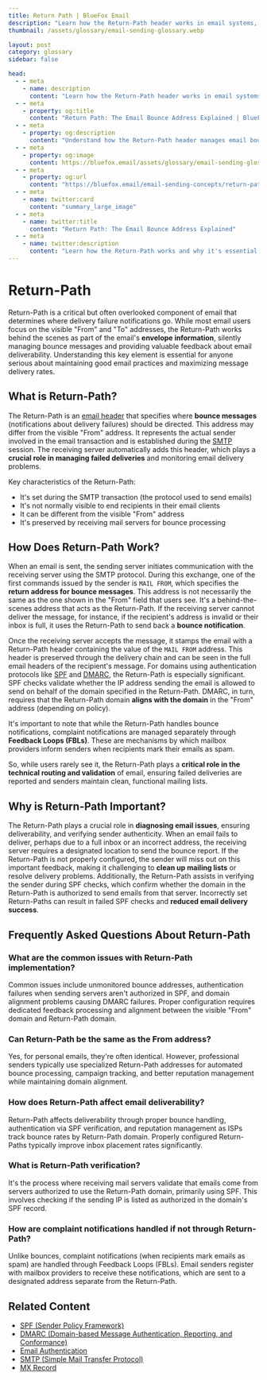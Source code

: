 ```yaml
---
title: Return Path | BlueFox Email
description: "Learn how the Return-Path header works in email systems, its role in bounce processing, and why it's crucial for deliverability and email campaign management."
thumbnail: /assets/glossary/email-sending-glossary.webp

layout: post
category: glossary
sidebar: false

head:
  - - meta
    - name: description
      content: "Learn how the Return-Path header works in email systems, its role in bounce processing, and why it's crucial for deliverability and email campaign management."
  - - meta
    - property: og:title
      content: "Return Path: The Email Bounce Address Explained | BlueFox Email"
  - - meta
    - property: og:description
      content: "Understand how the Return-Path header manages email bounces and why it's essential for maintaining good sender reputation."
  - - meta
    - property: og:image
      content: https://bluefox.email/assets/glossary/email-sending-glossary.webp
  - - meta
    - property: og:url
      content: "https://bluefox.email/email-sending-concepts/return-path"
  - - meta
    - name: twitter:card
      content: "summary_large_image"
  - - meta
    - name: twitter:title
      content: "Return Path: The Email Bounce Address Explained"
  - - meta
    - name: twitter:description
      content: "Learn how the Return-Path works and why it's essential for managing bounces and maintaining email deliverability."
---
```


# Return-Path

Return-Path is a critical but often overlooked component of email that determines where delivery failure notifications go. While most email users focus on the visible "From" and "To" addresses, the Return-Path works behind the scenes as part of the email's **envelope information**, silently managing bounce messages and providing valuable feedback about email deliverability. Understanding this key element is essential for anyone serious about maintaining good email practices and maximizing message delivery rates.

## What is Return-Path?

The Return-Path is an [email header](/email-sending-concepts/email-header.md) that specifies where **bounce messages** (notifications about delivery failures) should be directed. This address may differ from the visible "From" address. It represents the actual sender involved in the email transaction and is established during the [SMTP](/email-sending-concepts/smtp) session. The receiving server automatically adds this header, which plays a **crucial role in managing failed deliveries** and monitoring email delivery problems.

Key characteristics of the Return-Path:
- It's set during the SMTP transaction (the protocol used to send emails)
- It's not normally visible to end recipients in their email clients
- It can be different from the visible "From" address
- It's preserved by receiving mail servers for bounce processing

## How Does Return-Path Work?

When an email is sent, the sending server initiates communication with the receiving server using the SMTP protocol. During this exchange, one of the first commands issued by the sender is `MAIL FROM`, which specifies the **return address for bounce messages**. This address is not necessarily the same as the one shown in the "From" field that users see. It's a behind-the-scenes address that acts as the Return-Path. If the receiving server cannot deliver the message, for instance, if the recipient's address is invalid or their inbox is full, it uses the Return-Path to send back a **bounce notification**.

Once the receiving server accepts the message, it stamps the email with a Return-Path header containing the value of the `MAIL FROM` address. This header is preserved through the delivery chain and can be seen in the full email headers of the recipient's message. For domains using authentication protocols like [SPF](/email-sending-concepts/spf) and [DMARC](/email-sending-concepts/dmarc), the Return-Path is especially significant. SPF checks validate whether the IP address sending the email is allowed to send on behalf of the domain specified in the Return-Path. DMARC, in turn, requires that the Return-Path domain **aligns with the domain** in the "From" address (depending on policy).

It's important to note that while the Return-Path handles bounce notifications, complaint notifications are managed separately through **Feedback Loops (FBLs)**. These are mechanisms by which mailbox providers inform senders when recipients mark their emails as spam.

So, while users rarely see it, the Return-Path plays a **critical role in the technical routing and validation** of email, ensuring failed deliveries are reported and senders maintain clean, functional mailing lists.

## Why is Return-Path Important?

The Return-Path plays a crucial role in **diagnosing email issues**, ensuring deliverability, and verifying sender authenticity. When an email fails to deliver, perhaps due to a full inbox or an incorrect address, the receiving server requires a designated location to send the bounce report. If the Return-Path is not properly configured, the sender will miss out on this important feedback, making it challenging to **clean up mailing lists** or resolve delivery problems. Additionally, the Return-Path assists in verifying the sender during SPF checks, which confirm whether the domain in the Return-Path is authorized to send emails from that server. Incorrectly set Return-Paths can result in failed SPF checks and **reduced email delivery success**.

## Frequently Asked Questions About Return-Path

### What are the common issues with Return-Path implementation?
Common issues include unmonitored bounce addresses, authentication failures when sending servers aren't authorized in SPF, and domain alignment problems causing DMARC failures. Proper configuration requires dedicated feedback processing and alignment between the visible "From" domain and Return-Path domain.

### Can Return-Path be the same as the From address?
Yes, for personal emails, they're often identical. However, professional senders typically use specialized Return-Path addresses for automated bounce processing, campaign tracking, and better reputation management while maintaining domain alignment.

### How does Return-Path affect email deliverability?
Return-Path affects deliverability through proper bounce handling, authentication via SPF verification, and reputation management as ISPs track bounce rates by Return-Path domain. Properly configured Return-Paths typically improve inbox placement rates significantly.

### What is Return-Path verification?
It's the process where receiving mail servers validate that emails come from servers authorized to use the Return-Path domain, primarily using SPF. This involves checking if the sending IP is listed as authorized in the domain's SPF record.

### How are complaint notifications handled if not through Return-Path?
Unlike bounces, complaint notifications (when recipients mark emails as spam) are handled through Feedback Loops (FBLs). Email senders register with mailbox providers to receive these notifications, which are sent to a designated address separate from the Return-Path.

## Related Content

- [SPF (Sender Policy Framework)](/email-sending-concepts/spf)  
- [DMARC (Domain-based Message Authentication, Reporting, and Conformance)](/email-sending-concepts/dmarc)  
- [Email Authentication](/email-sending-concepts/email-authentication)  
- [SMTP (Simple Mail Transfer Protocol)](/email-sending-concepts/smtp)  
- [MX Record](/email-sending-concepts/mx-record)

<GlossaryCTA />
